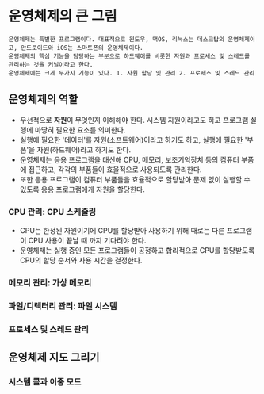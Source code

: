 # 운영체제의 큰 그림
    운영체제는 특별한 프로그램이다. 대표적으로 윈도우, 맥OS, 리눅스는 데스크탑의 운영체제이고, 안드로이드와 iOS는 스마트폰의 운영체제이다.
    운영체제의 핵심 기능을 담당하는 부분으로 하드웨어를 비롯한 자원과 프로세스 및 스레드를 관리하는 것을 커널이라고 한다. 
    운영체제에는 크게 두가지 기능이 있다. 1. 자원 할당 및 관리 2. 프로세스 및 스레드 관리

## 운영체제의 역할
- 우선적으로 **자원**이 무엇인지 이해해야 한다. 시스템 자원이라고도 하고 프로그램 실행에 마땅히 필요한 요소를 의미한다.
- 실행에 필요한 '데이터'를 자원(소프트웨어)이라고 하기도 하고, 실행에 필요한 '부품'을 자원(하드웨어)라고 하기도 한다. 
- 운영체제는 응용 프로그램을 대신해 CPU, 메모리, 보조기억장치 등의 컴퓨터 부품에 접근하고, 각각의 부품들이 효율적으로 사용되도록 관리한다.
- 또한 응용 프로그램이 컴퓨터 부품들을 효율적으로 할당받아 문제 없이 실행할 수 있도록 응용 프로그램에게 자원을 할당한다. 

### CPU 관리: CPU 스케줄링
- CPU는 한정된 자원이기에 CPU를 할당받아 사용하기 위해 때로는 다른 프로그램이 CPU 사용이 끝날 때 까지 기다려야 한다.
- 운영체제는 실행 중인 모든 프로그램들이 공정하고 합리적으로 CPU를 할당받도록 CPU의 할당 순서와 사용 시간을 결정한다.

### 메모리 관리: 가상 메모리

### 파일/디렉터리 관리: 파일 시스템

### 프로세스 및 스레드 관리 

## 운영체제 지도 그리기

### 시스템 콜과 이중 모드
